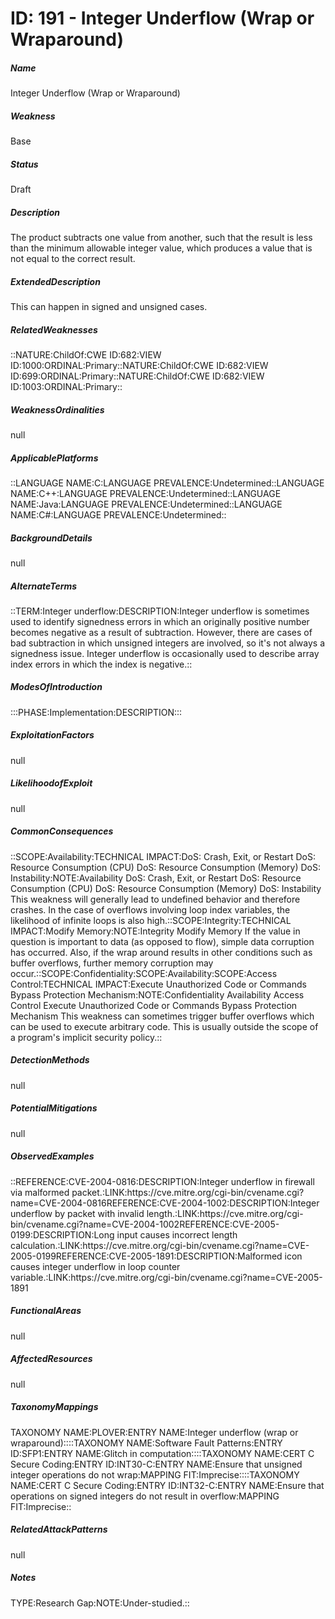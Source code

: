# ID: 191 - Integer Underflow (Wrap or Wraparound)
<h5>Name</h5>Integer Underflow (Wrap or Wraparound)
<h5>Weakness</h5>Base
<h5>Status</h5>Draft
<h5>Description</h5>The product subtracts one value from another, such that the result is less than the minimum allowable integer value, which produces a value that is not equal to the correct result.
<h5>ExtendedDescription</h5>This can happen in signed and unsigned cases.
<h5>RelatedWeaknesses</h5>::NATURE:ChildOf:CWE ID:682:VIEW ID:1000:ORDINAL:Primary::NATURE:ChildOf:CWE ID:682:VIEW ID:699:ORDINAL:Primary::NATURE:ChildOf:CWE ID:682:VIEW ID:1003:ORDINAL:Primary::
<h5>WeaknessOrdinalities</h5>null
<h5>ApplicablePlatforms</h5>::LANGUAGE NAME:C:LANGUAGE PREVALENCE:Undetermined::LANGUAGE NAME:C++:LANGUAGE PREVALENCE:Undetermined::LANGUAGE NAME:Java:LANGUAGE PREVALENCE:Undetermined::LANGUAGE NAME:C#:LANGUAGE PREVALENCE:Undetermined::
<h5>BackgroundDetails</h5>null
<h5>AlternateTerms</h5>::TERM:Integer underflow:DESCRIPTION:Integer underflow is sometimes used to identify signedness errors in which an originally positive number becomes negative as a result of subtraction. However, there are cases of bad subtraction in which unsigned integers are involved, so it's not always a signedness issue. Integer underflow is occasionally used to describe array index errors in which the index is negative.::
<h5>ModesOfIntroduction</h5>:::PHASE:Implementation:DESCRIPTION:::
<h5>ExploitationFactors</h5>null
<h5>LikelihoodofExploit</h5>null
<h5>CommonConsequences</h5>::SCOPE:Availability:TECHNICAL IMPACT:DoS: Crash, Exit, or Restart DoS: Resource Consumption (CPU) DoS: Resource Consumption (Memory) DoS: Instability:NOTE:Availability DoS: Crash, Exit, or Restart DoS: Resource Consumption (CPU) DoS: Resource Consumption (Memory) DoS: Instability This weakness will generally lead to undefined behavior and therefore crashes. In the case of overflows involving loop index variables, the likelihood of infinite loops is also high.::SCOPE:Integrity:TECHNICAL IMPACT:Modify Memory:NOTE:Integrity Modify Memory If the value in question is important to data (as opposed to flow), simple data corruption has occurred. Also, if the wrap around results in other conditions such as buffer overflows, further memory corruption may occur.::SCOPE:Confidentiality:SCOPE:Availability:SCOPE:Access Control:TECHNICAL IMPACT:Execute Unauthorized Code or Commands Bypass Protection Mechanism:NOTE:Confidentiality Availability Access Control Execute Unauthorized Code or Commands Bypass Protection Mechanism This weakness can sometimes trigger buffer overflows which can be used to execute arbitrary code. This is usually outside the scope of a program's implicit security policy.::
<h5>DetectionMethods</h5>null
<h5>PotentialMitigations</h5>null
<h5>ObservedExamples</h5>::REFERENCE:CVE-2004-0816:DESCRIPTION:Integer underflow in firewall via malformed packet.:LINK:https://cve.mitre.org/cgi-bin/cvename.cgi?name=CVE-2004-0816REFERENCE:CVE-2004-1002:DESCRIPTION:Integer underflow by packet with invalid length.:LINK:https://cve.mitre.org/cgi-bin/cvename.cgi?name=CVE-2004-1002REFERENCE:CVE-2005-0199:DESCRIPTION:Long input causes incorrect length calculation.:LINK:https://cve.mitre.org/cgi-bin/cvename.cgi?name=CVE-2005-0199REFERENCE:CVE-2005-1891:DESCRIPTION:Malformed icon causes integer underflow in loop counter variable.:LINK:https://cve.mitre.org/cgi-bin/cvename.cgi?name=CVE-2005-1891
<h5>FunctionalAreas</h5>null
<h5>AffectedResources</h5>null
<h5>TaxonomyMappings</h5>TAXONOMY NAME:PLOVER:ENTRY NAME:Integer underflow (wrap or wraparound)::::TAXONOMY NAME:Software Fault Patterns:ENTRY ID:SFP1:ENTRY NAME:Glitch in computation::::TAXONOMY NAME:CERT C Secure Coding:ENTRY ID:INT30-C:ENTRY NAME:Ensure that unsigned integer operations do not wrap:MAPPING FIT:Imprecise::::TAXONOMY NAME:CERT C Secure Coding:ENTRY ID:INT32-C:ENTRY NAME:Ensure that operations on signed integers do not result in overflow:MAPPING FIT:Imprecise::
<h5>RelatedAttackPatterns</h5>null
<h5>Notes</h5>TYPE:Research Gap:NOTE:Under-studied.::

